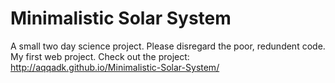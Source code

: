 Minimalistic Solar System
=========================

A small two day science project. Please disregard the poor, redundent code. My first web project.
Check out the project: http://aqqadk.github.io/Minimalistic-Solar-System/


